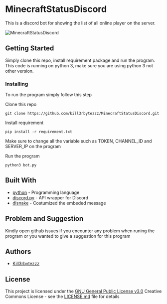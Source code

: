 # MinecraftStatusDiscord

This is a discord bot for showing the list of all online player on the server.

![MinecraftStatusDiscord](https://i.ibb.co/896Cjzp/Screenshot-2024-03-26-191406.png)
## Getting Started

Simply clone this repo, install requirement package and run the program.
This code is running on python 3, make sure you are using python 3 not other version.

### Installing

To run the program simply follow this step

Clone this repo

    git clone https://github.com/kill3rbytezzz/MinecraftStatusDiscord.git

Install requirement

    pip install -r requirement.txt

Make sure to change all the variable such as TOKEN, CHANNEL_ID and SERVER_IP on the program

Run the program

    python3 bot.py


## Built With

  - [python](https://github.com/python) - Programming language
  - [discord.py](https://github.com/Rapptz/discord.py) - API wrapper for Discord
  - [disnake](https://github.com/DisnakeDev/disnake) - Costumized the embeded message

## Problem and Suggestion

Kindly open github issues if you encounter any problem when runing the program or you wanted to give a suggestion for
this program


## Authors

  - [Kill3rbytezzz](https://github.com/kill3rbytezzz)


## License

This project is licensed under the [GNU General Public License v3.0](LICENSE.md)
Creative Commons License - see the [LICENSE.md](LICENSE.md) file for
details
